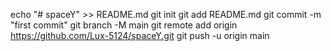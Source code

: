 echo "# spaceY" >> README.md
git init
git add README.md
git commit -m "first commit"
git branch -M main
git remote add origin https://github.com/Lux-5124/spaceY.git
git push -u origin main
